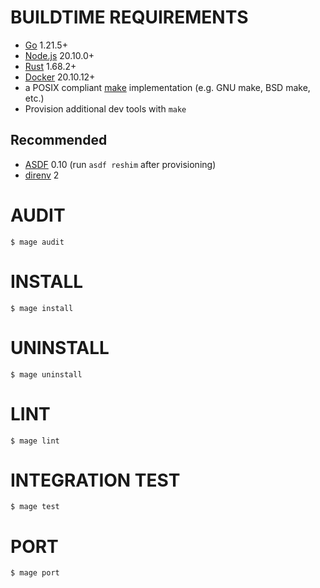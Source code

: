 # BUILDTIME REQUIREMENTS

* [Go](https://golang.org/) 1.21.5+
* [Node.js](https://nodejs.org/en) 20.10.0+
* [Rust](https://www.rust-lang.org/) 1.68.2+
* [Docker](https://www.docker.com/) 20.10.12+
* a POSIX compliant [make](https://pubs.opengroup.org/onlinepubs/9699919799/utilities/make.html) implementation (e.g. GNU make, BSD make, etc.)
* Provision additional dev tools with `make`

## Recommended

* [ASDF](https://asdf-vm.com/) 0.10 (run `asdf reshim` after provisioning)
* [direnv](https://direnv.net/) 2

# AUDIT

```console
$ mage audit
```

# INSTALL

```console
$ mage install
```

# UNINSTALL

```console
$ mage uninstall
```

# LINT

```console
$ mage lint
```

# INTEGRATION TEST

```console
$ mage test
```

# PORT

```console
$ mage port
```
